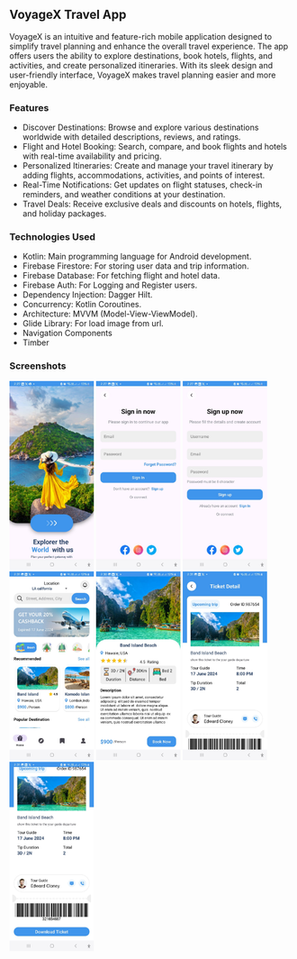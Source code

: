 ## VoyageX Travel App
VoyageX is an intuitive and feature-rich mobile application designed to simplify travel planning and enhance the overall travel experience. The app offers users the ability to explore destinations, book hotels, flights, and activities, and create personalized itineraries. With its sleek design and user-friendly interface, VoyageX makes travel planning easier and more enjoyable.

### Features
* Discover Destinations: Browse and explore various destinations worldwide with detailed descriptions, reviews, and ratings.
* Flight and Hotel Booking: Search, compare, and book flights and hotels with real-time availability and pricing.
* Personalized Itineraries: Create and manage your travel itinerary by adding flights, accommodations, activities, and points of interest.
* Real-Time Notifications: Get updates on flight statuses, check-in reminders, and weather conditions at your destination.
* Travel Deals: Receive exclusive deals and discounts on hotels, flights, and holiday packages.
  
### Technologies Used
* Kotlin: Main programming language for Android development.
* Firebase Firestore: For storing user data and trip information.
* Firebase Database: For fetching flight and hotel data.
* Firebase Auth: For Logging and Register users.
* Dependency Injection: Dagger Hilt.
* Concurrency: Kotlin Coroutines.
* Architecture: MVVM (Model-View-ViewModel).
* Glide Library: For load image from url.
* Navigation Components
* Timber

### Screenshots
<img src="https://github.com/redaxxxx/VoyageX/blob/master/intro.jpeg" width="150" title="Intro Screen">
<img src="https://github.com/redaxxxx/VoyageX/blob/master/login.jpeg" width="150" title="Login Screen">
<img src="https://github.com/redaxxxx/VoyageX/blob/master/register.jpeg" width="150" title="Register Screen">
<img src="https://github.com/redaxxxx/VoyageX/blob/master/dashboard.jpeg" width="150" title="Dashboard Screen">
<img src="https://github.com/redaxxxx/VoyageX/blob/master/detail.jpeg" width="150" title="Detail Screen">
<img src="https://github.com/redaxxxx/VoyageX/blob/master/ticket%201.jpeg" width="150" title="Detail Ticket Screen">
<img src="https://github.com/redaxxxx/VoyageX/blob/master/ticket%202.jpeg" width="150" title="Detail Ticket Screen">
